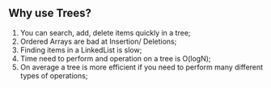 ## Why use Trees?

1. You can search, add, delete items quickly in a tree;
2. Ordered Arrays are bad at Insertion/ Deletions;
3. Finding items in a LinkedList is slow;
4. Time need to perform and operation on a tree is O(logN);
5. On average a tree is more efficient if you need to perform many different types of operations;